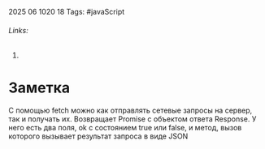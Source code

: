 2025 06 1020 18
Tags: #javaScript 
###### Links: 
1) 
# Заметка
С помощью fetch можно как отправлять  сетевые запросы на сервер, так и получать их.
Возвращает Promise с объектом ответа Response. У него есть два поля, ok с состоянием true или false, и метод, вызов которого вызывает результат запроса в виде JSON
